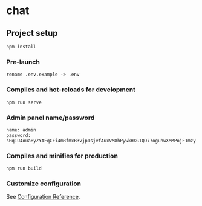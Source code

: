 # chat

## Project setup
```
npm install
```

### Pre-launch
```
rename .env.example -> .env
```

### Compiles and hot-reloads for development
```
npm run serve
```

### Admin panel name/password
```
name: admin
password: sHq1U4oua8yZYAFqCFi4mRfmxB3vjp1sjvfAuxVM8hPywkHXG1QD77oguhwXMMPojF1mzy
```

### Compiles and minifies for production
```
npm run build
```

### Customize configuration
See [Configuration Reference](https://cli.vuejs.org/config/).

